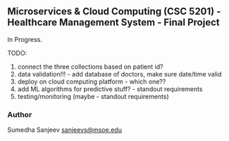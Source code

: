 ## Microservices & Cloud Computing (CSC 5201) - Healthcare Management System - Final Project

In Progress.

TODO:
1. connect the three collections based on patient id? 
2. data validation!!! - add database of doctors, make sure date/time valid 
3. deploy on cloud computing platform - which one??
4. add ML algorithms for predictive stuff? - standout requirements
5. testing/monitoring (maybe - standout requirements)

### Author
Sumedha Sanjeev
sanjeevs@msoe.edu
